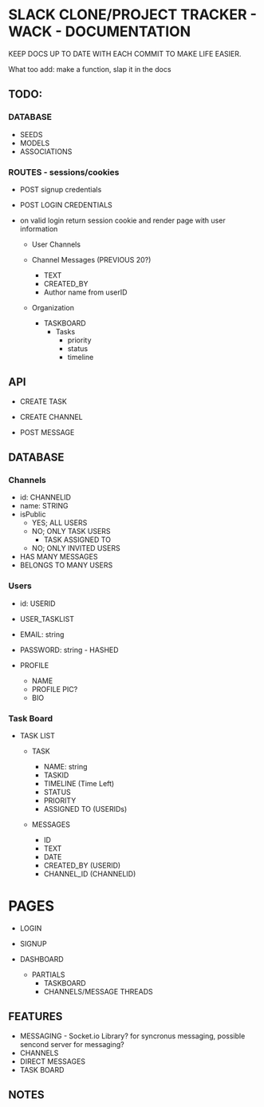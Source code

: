 # SLACK CLONE/PROJECT TRACKER - WACK - DOCUMENTATION

KEEP DOCS UP TO DATE WITH EACH COMMIT TO MAKE LIFE EASIER.

What too add:
make a function, slap it in the docs

## TODO:

### DATABASE

- SEEDS
- MODELS
- ASSOCIATIONS

### ROUTES - sessions/cookies

- POST signup credentials
- POST LOGIN CREDENTIALS

- on valid login return session cookie and render page with user information

  - User Channels

  - Channel Messages (PREVIOUS 20?)

    - TEXT
    - CREATED_BY
    - Author name from userID

  - Organization
    - TASKBOARD
      - Tasks
        - priority
        - status
        - timeline

## API

- CREATE TASK
- CREATE CHANNEL

- POST MESSAGE

## DATABASE

### Channels

- id: CHANNELID
- name: STRING
- isPublic
  - YES; ALL USERS
  - NO; ONLY TASK USERS
    - TASK ASSIGNED TO
  - NO; ONLY INVITED USERS
- HAS MANY MESSAGES
- BELONGS TO MANY USERS

### Users

- id: USERID
- USER_TASKLIST
- EMAIL: string
- PASSWORD: string - HASHED

- PROFILE
  - NAME
  - PROFILE PIC?
  - BIO

### Task Board

- TASK LIST

  - TASK

    - NAME: string
    - TASKID
    - TIMELINE (Time Left)
    - STATUS
    - PRIORITY
    - ASSIGNED TO (USERIDs)

  - MESSAGES
    - ID
    - TEXT
    - DATE
    - CREATED_BY (USERID)
    - CHANNEL_ID (CHANNELID)

# PAGES

- LOGIN
- SIGNUP
- DASHBOARD

  - PARTIALS
    - TASKBOARD
    - CHANNELS/MESSAGE THREADS

## FEATURES

- MESSAGING - Socket.io Library? for syncronus messaging, possible sencond server for messaging?
- CHANNELS
- DIRECT MESSAGES
- TASK BOARD

## NOTES
